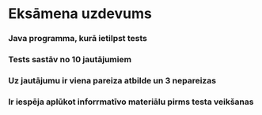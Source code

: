 # Eksāmena uzdevums
### Java programma, kurā ietilpst tests
### Tests sastāv no 10 jautājumiem
### Uz jautājumu ir viena pareiza atbilde un 3 nepareizas
### Ir iespēja aplūkot inforrmatīvo materiālu pirms testa veikšanas

